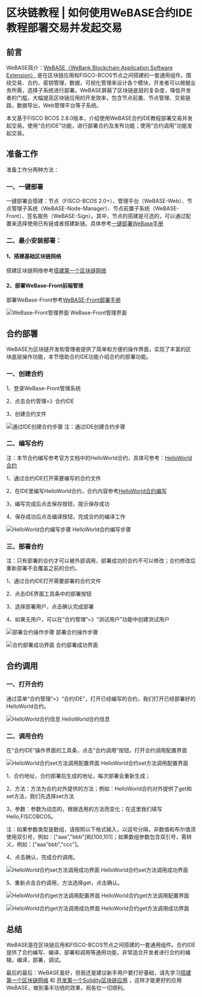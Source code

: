 # 区块链教程 | 如何使用WeBASE合约IDE教程部署交易并发起交易

## 前言

WeBASE简介：[WeBASE（WeBank Blockchain Application Software Extension）](https://webasedoc.readthedocs.io/zh_CN/latest/docs/WeBASE/introduction.html) 是在区块链应用和FISCO-BCOS节点之间搭建的一套通用组件。围绕交易、合约、密钥管理，数据，可视化管理来设计各个模块，开发者可以根据业务所需，选择子系统进行部署。WeBASE屏蔽了区块链底层的复杂度，降低开发者的门槛，大幅提高区块链应用的开发效率，包含节点前置、节点管理、交易链路，数据导出，Web管理平台等子系统。

本文基于FISCO BCOS 2.8.0版本，介绍使用WeBASE合约IDE教程部署交易并发起交易。使用“合约IDE”功能，进行部署合约及发布功能；使用“合约调用”功能发起交易。

## 准备工作

准备工作分两种方法：

### 一、一键部署

一键部署会搭建：节点（FISCO-BCOS 2.0+）、管理平台（WeBASE-Web）、节点管理子系统（WeBASE-Node-Manager）、节点前置子系统（WeBASE-Front）、签名服务（WeBASE-Sign）。其中，节点的搭建是可选的，可以通过配置来选择使用已有链或者搭建新链。具体参考[一键部署WeBase手册](https://webasedoc.readthedocs.io/zh_CN/latest/docs/WeBASE/install.html)

### 二、最小安装部署：

#### 1、搭建基础区块链网络

搭建区块链网络参考[搭建第一个区块链网络](https://fisco-bcos-documentation.readthedocs.io/zh_CN/latest/docs/installation.html)

#### 2、部署WeBase-Front前端管理

部署WeBase-Front参考[WeBASE-Front部署手册](https://webasedoc.readthedocs.io/zh_CN/latest/docs/WeBASE-Front/install.html)

![WeBase-Front管理界面](https://user-images.githubusercontent.com/3991904/169191483-955201ef-9c12-48c7-87ac-3ca71cb99d4b.png)
WeBase-Front管理界面

## 合约部署

WeBASE为区块链开发和管理者提供了简单和方便的操作界面，实现了丰富的区块底层操作功能，本节借助合约IDE功能介绍合约的部署功能。

### 一、创建合约
1、登录WeBase-Front管理系统

2、点击合约管理=》合约IDE

3、创建合约文件

![通过IDE创建合约步骤](https://user-images.githubusercontent.com/3991904/169191548-1d1a3ec4-f4bd-43dd-a50f-a9693de1bcc4.png)
注：通过IDE创建合约步骤

### 二、编写合约

注：本节合约编写参考官方文档中的HelloWorld合约，具体可参考：[HelloWorld合约](https://fisco-bcos-doc.readthedocs.io/zh_CN/latest/docs/quick_start/air_installation.html#helloworld)

1、通过合约IDE打开需要编写的合约文件

2、在IDE里编写HelloWorld合约，合约内容参考[HelloWorld合约编写](https://fisco-bcos-doc.readthedocs.io/zh_CN/latest/docs/quick_start/air_installation.html#helloworld)

3、编写完成后点击保存按钮，提示保存成功

4、保存成功后点击编译按钮，完成合约的编译工作

![HelloWorld合约编写步骤](https://user-images.githubusercontent.com/3991904/169191595-5b7b58ea-c5b3-441e-92ea-a371d3060101.png)
HelloWorld合约编写步骤

### 三、部署合约

注：只有部署的合约才可以被外部调用，部署成功的合约不可以修改；合约修改后重新部署不会覆盖之前的合约。

1、通过合约IDE打开需要部署的合约文件

2、点击IDE界面工具条中的部署按钮

3、选择部署用户，点击确认完成部署

4、如果无用户，可以在“合约管理”=》“测试用户”功能中创建测试用户

![部署合约操作步骤](https://user-images.githubusercontent.com/3991904/169191633-8461ccf7-94e1-428e-ac1a-d52407e56991.png)
部署合约操作步骤

![合约部署成功界面](https://user-images.githubusercontent.com/3991904/169191668-bb445bb4-e90e-4b64-83ad-6d911c68bb09.png)
合约部署成功界面

## 合约调用

### 一、打开合约

通过菜单“合约管理”=》“合约IDE”，打开已经编写的合约，我们打开已经部署好的HelloWorld合约。

![HelloWorld合约信息](https://user-images.githubusercontent.com/3991904/169191692-5bde11b1-5ab3-4fb1-94b6-b449981371b2.png)
HelloWorld合约信息

### 二、调用合约

在“合约IDE”操作界面的工具条，点击“合约调用”按钮，打开合约调用配置界面

![HelloWorld合约set方法调用配置界面](https://user-images.githubusercontent.com/3991904/169191726-48abc659-8f29-485f-abaf-8002e9faeaf9.png)
HelloWorld合约set方法调用配置界面

1、合约地址，合约部署后生成的地址，每次部署会重新生成；

2、方法：方法为合约对外提供的方法；例如：HelloWorld合约对外提供了get和set方法，我们先选择set方法

3、参数：参数为动态的，根据选用的方法而变化；在这里我们填写 Hello,FISCOBCOS。

注：如果参数类型是数组，请按照以下格式输入，以逗号分隔，非数值和布尔值须使用双引号，例如：["aaa","bbb"]和[100,101]；如果数组参数包含双引号，需转义，例如：["aaa\"bbb","ccc"]。

4、点击确认，完成合约调用。

![HelloWorld合约set方法调用成功界面](https://user-images.githubusercontent.com/3991904/169191749-68776a62-95c3-4960-bc17-ff6d58c82023.png)
HelloWorld合约set方法调用成功界面

5、重新点击合约调用，方法选择get，点击确认。

![HelloWorld合约get方法调用配置界面](https://user-images.githubusercontent.com/3991904/169191781-b40ca040-5372-470a-ba1a-f79ea7d0fe7d.png)
HelloWorld合约get方法调用配置界面

![HelloWorld合约get方法调用成功界面](https://user-images.githubusercontent.com/3991904/169191797-61091d61-f62c-487c-a579-9b49b06566f6.png)
HelloWorld合约get方法调用成功界面
## 总结

WeBASE是在区块链应用和FISCO-BCOS节点之间搭建的一套通用组件。合约IDE提供了合约编写、编译、部署和调用等通用功能，非常适合开发者进行合约的编辑，编译，部署，调试。

最后的最后：WeBASE虽好，但我还是建议新手用户要打好基础，请先学习[搭建第一个区块链网络](https://fisco-bcos-doc.readthedocs.io/zh_CN/latest/docs/quick_start/air_installation.html) 和 [开发第一个Solidity区块链应用](https://fisco-bcos-doc.readthedocs.io/zh_CN/latest/docs/quick_start/solidity_application.html) ，这样才能更好的应用WeBASE，做到事半功倍的效果，祝各位一切顺利。
